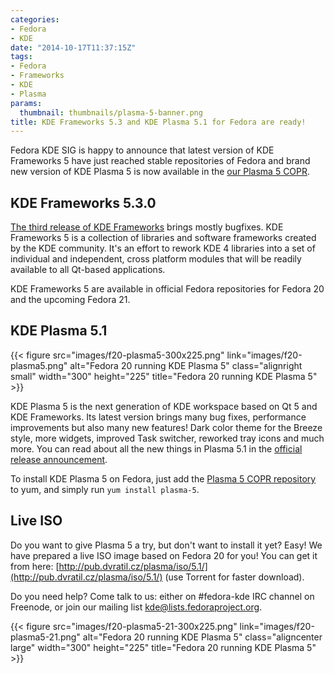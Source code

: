 ```yaml
---
categories:
- Fedora
- KDE
date: "2014-10-17T11:37:15Z"
tags:
- Fedora
- Frameworks
- KDE
- Plasma
params:
  thumbnail: thumbnails/plasma-5-banner.png
title: KDE Frameworks 5.3 and KDE Plasma 5.1 for Fedora are ready!
---
```


Fedora KDE SIG is happy to announce that latest version of KDE Frameworks 5 have just reached stable repositories of Fedora and brand new version of KDE Plasma 5 is now available in the [our Plasma 5 COPR](http://copr.fedoraproject.org/coprs/dvratil/plasma-5).

## KDE Frameworks 5.3.0

[The third release of KDE Frameworks](https://www.kde.org/announcements/kde-frameworks-5.3.0.php) brings mostly bugfixes. KDE Frameworks 5 is a collection of libraries and software frameworks created by the KDE community. It's an effort to rework KDE 4 libraries into a set of individual and independent, cross platform modules that will be readily available to all Qt-based applications.

KDE Frameworks 5 are available in official Fedora repositories for Fedora 20 and the upcoming Fedora 21.

## KDE Plasma 5.1

{{< figure src="images/f20-plasma5-300x225.png" link="images/f20-plasma5.png" alt="Fedora 20 running KDE Plasma 5" class="alignright small" width="300" height="225" title="Fedora 20 running KDE Plasma 5" >}}

KDE Plasma 5 is the next generation of KDE workspace based on Qt 5 and KDE Frameworks. Its latest version brings many bug fixes, performance improvements but also many new features! Dark color theme for the Breeze style, more widgets, improved Task switcher, reworked tray icons and much more. You can read about all the new things in Plasma 5.1 in the [official release announcement](https://www.kde.org/announcements/plasma-5.1/).

To install KDE Plasma 5 on Fedora, just add the [Plasma 5 COPR repository](https://copr.fedoraproject.org/coprs/dvratil/plasma-5/) to yum, and simply run `yum install plasma-5`.

## Live ISO

Do you want to give Plasma 5 a try, but don't want to install it yet? Easy! We have prepared a live ISO image based on Fedora 20 for you! You can get it from here: [http://pub.dvratil.cz/plasma/iso/5.1/](http://pub.dvratil.cz/plasma/iso/5.1/) (use Torrent for faster download).

Do you need help? Come talk to us: either on #fedora-kde IRC channel on Freenode, or join our mailing list kde@lists.fedoraproject.org.

{{< figure src="images/f20-plasma5-21-300x225.png" link="images/f20-plasma5-21.png" alt="Fedora 20 running KDE Plasma 5" class="aligncenter large" width="300" height="225" title="Fedora 20 running KDE Plasma 5" >}}
